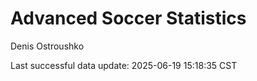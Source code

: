 # Advanced Soccer Statistics
Denis Ostroushko

<!-- gfm -->

Last successful data update: 2025-06-19 15:18:35 CST
